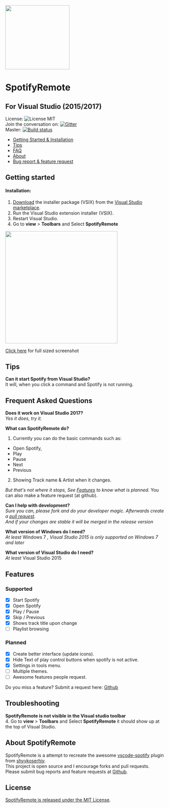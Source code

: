 <img src="https://github.com/arjankuijpers/SpotifyRemote/blob/master/VSIXSpotifyRemote/Resources/SpotifyRemoteLogo.png?raw=true" width="200">

# SpotifyRemote
## For Visual Studio (2015/2017)

License:
![License MIT](https://img.shields.io/badge/license-MIT-blue.svg)  
Join the conversation on:
[![Gitter](https://img.shields.io/gitter/room/nwjs/nw.js.svg)](https://gitter.im/SpotifyRemoteForVisualStudio/Lobby#)  
Master: [![Build status](https://ci.appveyor.com/api/projects/status/nkoom7kwayhiolbx/branch/master?svg=true)](https://ci.appveyor.com/project/arjankuijpers/spotifyremote/branch/master)



* [Getting Started & Installation](#getting-started)
* [Tips](#tips)
* [FAQ](#frequent-asked-questions)
* [About](#about-spotifyremote)
* [Bug report & feature request](https://github.com/arjankuijpers/SpotifyRemote/issues)

## Getting started

#### Installation:
1. [Download](https://marketplace.visualstudio.com/items?itemName=ArjanKuijpers.SpotifyRemote) the installer package (VSIX) from the [Visual Studio marketplace](https://marketplace.visualstudio.com/items?itemName=ArjanKuijpers.SpotifyRemote#review-details).
2. Run the Visual Studio extension installer (VSIX).
3. Restart Visual Studio.
4. Go to **view** *>* **Toolbars** and Select **SpotifyRemote**  
<img src="https://raw.githubusercontent.com/arjankuijpers/SpotifyRemote/master/VSIXSpotifyRemote/docs/enable_tb_from_view.png" width="350">  

[Click here](https://github.com/arjankuijpers/SpotifyRemote/blob/master/VSIXSpotifyRemote/docs/enable_tb_from_view.png) for full sized screenshot

## Tips

**Can it start Spotify from Visual Studio?**  
It will, when you click a command and Spotify is not running.

## Frequent Asked Questions
**Does it work on Visual Studio 2017?**  
*Yes it does, try it.*  

**What can SpotifyRemote do?**  
1. Currently you can do the basic commands such as:
 * Open Spotify,
 * Play
 * Pause
 * Next
 * Previous  

2. Showing Track name & Artist when it changes.  

*But that's not where it stops, See [Features](#features) to know what is planned.*
You can also make a feature request (at github).

**Can I help with development?**  
*Sure you can, please fork and do your developer magic. Afterwards create a [pull request](https://github.com/arjankuijpers/SpotifyRemote/pulls).  
And if your changes are stable it will be merged in the release version*

**What version of Windows do I need?**  
*At least* Windows 7 *, Visual Studio 2015 is only supported on Windows 7 and later*

**What version of Visual Studio do I need?**  
*At least* Visual Studio 2015

## Features
### Supported
- [x] Start Spotify
- [x] Open Spotify
- [x] Play / Pause
- [x] Skip / Previous
- [x] Shows track title upon change
- [ ] Playlist browsing

### Planned
- [x] Create better interface (update icons).
- [x] Hide Text of play control buttons when spotify is not active.
- [x] Settings in tools menu.
- [ ] Multiple themes.
- [ ] Awesome features people request.

Do you miss a feature? Submit a request here: [Github](https://github.com/arjankuijpers/SpotifyRemote/issues)

## Troubleshooting

**SpotifyRemote is not visible in the Visual studio toolbar**  
4. Go to **view** *>* **Toolbars** and Select **SpotifyRemote** it should show up at the top of Visual Studio.

## About SpotifyRemote

SpotifyRemote is a attempt to recreate the awesome [vscode-spotify](https://marketplace.visualstudio.com/items?itemName=shyykoserhiy.vscode-spotify) plugin from [shyykoserhiy](https://github.com/ShyykoSerhiy/vscode-spotify).  
This project is open source and I encourage forks and pull requests.  
Please submit bug reports and feature requests at [Github](https://github.com/arjankuijpers/SpotifyRemote/issues).

## License

[SpotifyRemote is released under the MIT License](https://raw.githubusercontent.com/arjankuijpers/SpotifyRemote/master/LICENSE).


